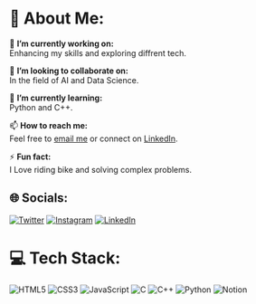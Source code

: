 # 💫 About Me:
🔭 **I’m currently working on:**  
Enhancing my skills and exploring diffrent tech.

👯 **I’m looking to collaborate on:**  
In the field of AI and Data Science.

🌱 **I’m currently learning:**  
Python and C++.

📫 **How to reach me:**  
Feel free to [email me](mailto:manan.ghumman19@gmail.com) or connect on [LinkedIn](https://www.linkedin.com/in/manan-ghumman).

⚡ **Fun fact:**  
I Love riding bike and solving complex problems.

## 🌐 Socials:
[![Twitter](https://img.shields.io/badge/Twitter-%231DA1F2.svg?logo=Twitter&logoColor=white)](https://twitter.com/manan_ghumman19) 
[![Instagram](https://img.shields.io/badge/Instagram-%23E4405F.svg?logo=Instagram&logoColor=white)](https://instagram.com/manan_ghumman) 
[![LinkedIn](https://img.shields.io/badge/LinkedIn-%230077B5.svg?logo=LinkedIn&logoColor=white)](https://linkedin.com/in/manan-ghumman)

# 💻 Tech Stack:
![HTML5](https://img.shields.io/badge/html5-%23E34F26.svg?style=for-the-badge&logo=html5&logoColor=white) 
![CSS3](https://img.shields.io/badge/css3-%231572B6.svg?style=for-the-badge&logo=css3&logoColor=white) 
![JavaScript](https://img.shields.io/badge/javascript-%23323330.svg?style=for-the-badge&logo=javascript&logoColor=%23F7DF1E) 
![C](https://img.shields.io/badge/c-%2300599C.svg?style=for-the-badge&logo=c&logoColor=white) 
![C++](https://img.shields.io/badge/c++-%2300599C.svg?style=for-the-badge&logo=c%2B%2B&logoColor=white) 
![Python](https://img.shields.io/badge/python-%2314354C.svg?style=for-the-badge&logo=python&logoColor=white) 
![Notion](https://img.shields.io/badge/Notion-%23000000.svg?style=for-the-badge&logo=notion&logoColor=white)
